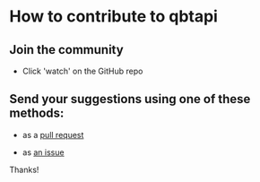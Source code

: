 # How to contribute to qbtapi

## Join the community

- Click 'watch' on the GitHub repo

## Send your suggestions using one of these methods:

- as a [pull request](https://github.com/yaleman/qbtapi/pulls)

- as [an issue](https://github.com/yaleman/qbtapi/issues/new)

Thanks!